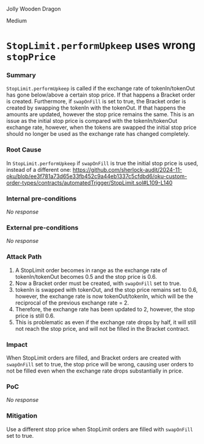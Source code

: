 Jolly Wooden Dragon

Medium

# `StopLimit.performUpkeep` uses wrong `stopPrice`

### Summary

`StopLimit.performUpkeep` is called if the exchange rate of tokenIn/tokenOut has gone below/above a certain stop price. If that happens a Bracket order is created. Furthermore, if `swapOnFill` is set to true, the Bracket order is created by swapping the tokenIn with the tokenOut. If that happens the amounts are updated, however the stop price remains the same. This is an issue as the initial stop price is compared with the tokenIn/tokenOut exchange rate, however, when the tokens are swapped the initial stop price should no longer be used as the exchange rate has changed completely.

### Root Cause

In `StopLimit.performUpkeep` if `swapOnFill` is true the initial stop price is used, instead of a different one:
https://github.com/sherlock-audit/2024-11-oku/blob/ee3f781a73d65e33fb452c9a44eb1337c5cfdbd6/oku-custom-order-types/contracts/automatedTrigger/StopLimit.sol#L109-L140

### Internal pre-conditions

_No response_

### External pre-conditions

_No response_

### Attack Path

1. A StopLimit order becomes in range as the exchange rate of tokenIn/tokenOut becomes 0.5 and the stop price is 0.6.
2. Now a Bracket order must be created, with `swapOnFill` set to true.
3. tokenIn is swapped with tokenOut, and the stop price remains set to 0.6, however, the exchange rate is now tokenOut/tokenIn, which will be the reciprocal of the previous exchange rate = 2.
4. Therefore, the exchange rate has been updated to 2, however, the stop price is still 0.6.
5. This is problematic as even if the exchange rate drops by half, it will still not reach the stop price, and will not be filled in the Bracket contract.

### Impact

When StopLimit orders are filled, and Bracket orders are created with `swapOnFill` set to true, the stop price will be wrong, causing user orders to not be filled even when the exchange rate drops substantially in price.

### PoC

_No response_

### Mitigation

Use a different stop price when StopLimit orders are filled with `swapOnFill` set to true.